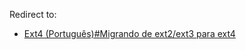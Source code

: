 Redirect to:

*   [Ext4 (Português)#Migrando de ext2/ext3 para ext4](/index.php/Ext4_(Portugu%C3%AAs)#Migrando_de_ext2.2Fext3_para_ext4 "Ext4 (Português)")